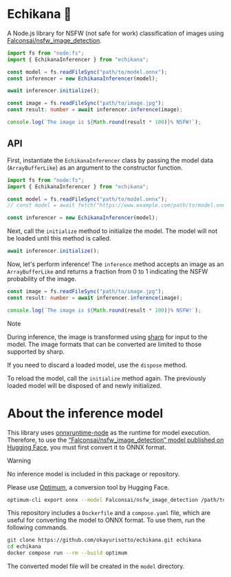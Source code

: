 # Echikana 🫣

A Node.js library for NSFW (not safe for work) classification of images using [Falconsai/nsfw_image_detection](https://huggingface.co/Falconsai/nsfw_image_detection).

```ts
import fs from "node:fs";
import { EchikanaInferencer } from "echikana";

const model = fs.readFileSync("path/to/model.onnx");
const inferencer = new EchikanaInferencer(model);

await inferencer.initialize();

const image = fs.readFileSync("path/to/image.jpg");
const result: number = await inferencer.inference(image);

console.log(`The image is ${Math.round(result * 100)}% NSFW!`);
```

## API

First, instantiate the `EchikanaInferencer` class by passing the model data (`ArrayBufferLike`) as an argument to the constructor function.

```ts
import fs from "node:fs";
import { EchikanaInferencer } from "echikana";

const model = fs.readFileSync("path/to/model.onnx");
// const model = await fetch("https://www.example.com/path/to/model.onnx").then((response) => response.arrayBuffer());

const inferencer = new EchikanaInferencer(model);
```

Next, call the `initialize` method to initialize the model.
The model will not be loaded until this method is called.

```ts
await inferencer.initialize();
```

Now, let's perform inference!
The `inference` method accepts an image as an `ArrayBufferLike` and returns a fraction from 0 to 1 indicating the NSFW probability of the image.

```ts
const image = fs.readFileSync("path/to/image.jpg");
const result: number = await inferencer.inference(image);

console.log(`The image is ${Math.round(result * 100)}% NSFW!`);
```

> [!NOTE]
> During inference, the image is transformed using [sharp](https://github.com/lovell/sharp) for input to the model.
> The image formats that can be converted are limited to those supported by sharp.

If you need to discard a loaded model, use the `dispose` method.

To reload the model, call the `initialize` method again.
The previously loaded model will be disposed of and newly initialized.

# About the inference model

This library uses [onnxruntime-node](https://www.npmjs.com/package/onnxruntime-node) as the runtime for model execution.
Therefore, to use the [“Falconsai/nsfw_image_detection” model published on Hugging Face](https://huggingface.co/Falconsai/nsfw_image_detection), you must first convert it to ONNX format.

> [!WARNING]
> No inference model is included in this package or repository.

Please use [Optimum](https://github.com/huggingface/optimum), a conversion tool by Hugging Face.

```sh
optimum-cli export onnx --model Falconsai/nsfw_image_detection /path/to/model-dir
```

This repository includes a `Dockerfile` and a `compose.yaml` file, which are useful for converting the model to ONNX format.
To use them, run the following commands.

```sh
git clone https://github.com/okayurisotto/echikana.git echikana
cd echikana
docker compose run --rm --build optimum
```

The converted model file will be created in the `model` directory.

